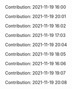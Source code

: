 Contribution: 2021-11-19 16:00

Contribution: 2021-11-19 20:01

Contribution: 2021-11-19 16:02

Contribution: 2021-11-19 17:03

Contribution: 2021-11-19 20:04

Contribution: 2021-11-19 18:05

Contribution: 2021-11-19 16:06

Contribution: 2021-11-19 19:07

Contribution: 2021-11-19 20:08

